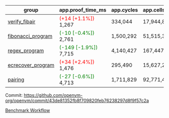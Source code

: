 | group | app.proof_time_ms | app.cycles | app.cells_used | leaf.proof_time_ms | leaf.cycles | leaf.cells_used |
| -- | -- | -- | -- | -- | -- | -- |
| [verify_fibair](https://github.com/openvm-org/openvm/blob/benchmark-results/benchmarks-pr/1497/verify_fibair-43de81352fb8f709820feb76238297d8f9f57c2a.md) |<span style='color: red'>(+14 [+1.1%])</span> 1,267 |  334,044 |  17,944,891 |- | - | - |
| [fibonacci_program](https://github.com/openvm-org/openvm/blob/benchmark-results/benchmarks-pr/1497/fibonacci-43de81352fb8f709820feb76238297d8f9f57c2a.md) |<span style='color: green'>(-10 [-0.4%])</span> 2,761 |  1,500,292 |  51,515,344 |- | - | - |
| [regex_program](https://github.com/openvm-org/openvm/blob/benchmark-results/benchmarks-pr/1497/regex-43de81352fb8f709820feb76238297d8f9f57c2a.md) |<span style='color: green'>(-149 [-1.9%])</span> 7,715 |  4,140,427 |  167,447,871 |- | - | - |
| [ecrecover_program](https://github.com/openvm-org/openvm/blob/benchmark-results/benchmarks-pr/1497/ecrecover-43de81352fb8f709820feb76238297d8f9f57c2a.md) |<span style='color: red'>(+34 [+2.4%])</span> 1,476 |  295,490 |  15,627,255 |- | - | - |
| [pairing](https://github.com/openvm-org/openvm/blob/benchmark-results/benchmarks-pr/1497/pairing-43de81352fb8f709820feb76238297d8f9f57c2a.md) |<span style='color: green'>(-27 [-0.6%])</span> 4,713 |  1,711,829 |  92,771,449 |- | - | - |


Commit: https://github.com/openvm-org/openvm/commit/43de81352fb8f709820feb76238297d8f9f57c2a

[Benchmark Workflow](https://github.com/openvm-org/openvm/actions/runs/13979923675)
